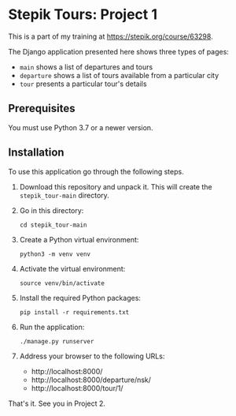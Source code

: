 # Stepik Tours: Project 1

This is a part of my training at https://stepik.org/course/63298.

The Django application presented here shows three types of pages:

- ``main`` shows a list of departures and tours
- ``departure`` shows a list of tours available from a particular city
-  ``tour`` presents a particular tour's details

## Prerequisites

You must use Python 3.7 or a newer version.

## Installation

To use this application go through the following steps.

1. Download this repository and unpack it. This will create the ``stepik_tour-main`` directory.
0. Go in this directory:

    ```bazaar
    cd stepik_tour-main
    ```

0. Create a Python virtual environment:

    ```bazaar
    python3 -m venv venv
    ```
   
0. Activate the virtual environment:

    ```bazaar
    source venv/bin/activate
    ```
   
0. Install the required Python packages:

    ```bazaar
    pip install -r requirements.txt
    ```
   
0. Run the application:

    ```bazaar
    ./manage.py runserver
    ```
   
0. Address your browser to the following URLs:

    -   http://localhost:8000/
    -   http://localhost:8000/departure/nsk/
    -   http://localhost:8000/tour/1/
    
That's it. See you in Project 2.
